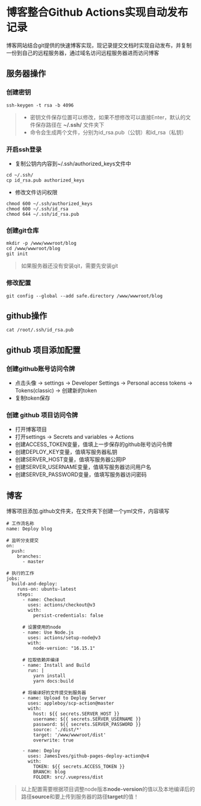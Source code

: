 # 博客整合Github Actions实现自动发布记录

博客网站结合git提供的快速博客实现，现记录提交文档时实现自动发布，并复制一份到自己的远程服务器，通过域名访问远程服务器进而访问博客

## 服务器操作

### 创建密钥

```shell
ssh-keygen -t rsa -b 4096
```

> - 密钥文件保存位置可以修改，如果不想修改可以直接Enter，默认的文件保存路径在 **~/.ssh/** 文件夹下
> - 命令会生成两个文件，分别为id_rsa.pub（公钥）和id_rsa（私钥）

### 开启ssh登录

- 复制公钥内内容到~/.ssh/authorized_keys文件中

```shell
cd ~/.ssh/
cp id_rsa.pub authorized_keys
```

- 修改文件访问权限

```shell
chmod 600 ~/.ssh/authorized_keys
chmod 600 ~/.ssh/id_rsa
chmod 644 ~/.ssh/id_rsa.pub
```

### 创建git仓库

```shell
mkdir -p /www/wwwroot/blog
cd /www/wwwroot/blog
git init
```

> 如果服务器还没有安装qit，需要先安装git

### 修改配置

```shell
git config --global --add safe.directory /www/wwwroot/blog
```

## github操作

```shell
cat /root/.ssh/id_rsa.pub
```

## github 项目添加配置

### 创建github账号访问令牌

- 点击头像 -> settings -> Developer Settings -> Personal access tokens -> Tokens(classic) -> 创建新的token
- 复制token保存

### 创建 github 项目访问令牌

- 打开博客项目
- 打开settings -> Secrets and variables -> Actions
- 创建ACCESS_TOKEN变量，值填上一步保存的github账号访问令牌
- 创建DEPLOY_KEY变量，值填写服务器私钥
- 创建SERVER_HOST变量，值填写服务器公网IP
- 创建SERVER_USERNAME变量，值填写服务器访问用户名
- 创建SERVER_PASSWORD变量，值填写服务器访问密码

## 博客

博客项目添加.github文件夹，在文件夹下创建一个yml文件，内容填写

```shell
# 工作流名称
name: Deploy blog

# 监听分支提交
on:
  push:
    branches:
      - master

# 执行的工作
jobs:
  build-and-deploy:
    runs-on: ubuntu-latest
    steps:
      - name: Checkout
        uses: actions/checkout@v3
        with:
          persist-credentials: false

      # 设置使用的node
      - name: Use Node.js
        uses: actions/setup-node@v3
        with:
          node-version: "16.15.1"

      # 拉取依赖并编译
      - name: Install and Build
        run: |
          yarn install
          yarn docs:build
          
      # 将编译好的文件提交到服务器
      - name: Upload to Deploy Server
        uses: appleboy/scp-action@master
        with:
          host: ${{ secrets.SERVER_HOST }}
          username: ${{ secrets.SERVER_USERNAME }}
          password: ${{ secrets.SERVER_PASSWORD }}
          source: './dist/*'
          target: '/www/wwwroot/dist'
          overwrite: true

      - name: Deploy
        uses: JamesIves/github-pages-deploy-action@v4
        with:
          TOKEN: ${{ secrets.ACCESS_TOKEN }}
          BRANCH: blog
          FOLDER: src/.vuepress/dist
```

> 以上配置需要根据项目调整node版本**node-version**的值以及本地编译后的路径**source**和要上传到服务器的路径**target**的值！
